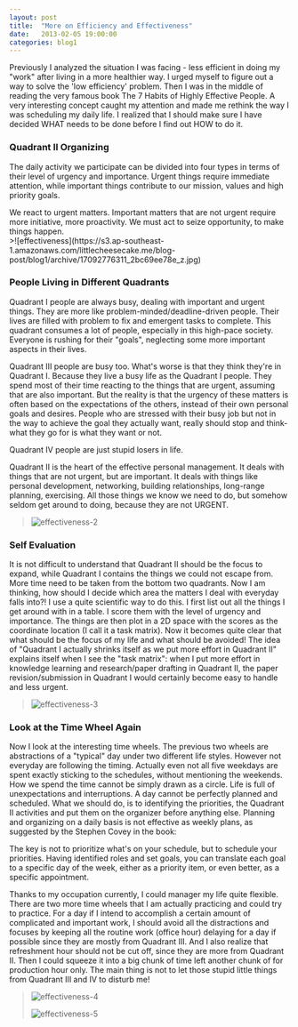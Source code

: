 ```yaml
---
layout: post
title:  "More on Efficiency and Effectiveness"
date:   2013-02-05 19:00:00
categories: blog1
---
```


Previously I analyzed the situation I was facing - less efficient in doing my "work" after living in a more healthier way. I urged myself to figure out a way to solve the 'low efficiency' problem. Then I was in the middle of reading the very famous book The 7 Habits of Highly Effective People. A very interesting concept caught my attention and made me rethink the way I was scheduling my daily life. I realized that I should make sure I have decided WHAT needs to be done before I find out HOW to do it.

### Quadrant II Organizing

The daily activity we participate can be divided into four types in terms of their level of urgency and importance. Urgent things require immediate attention, while important things contribute to our mission, values and high priority goals.

<figcaption>
We react to urgent matters. Important matters that are not urgent require more initiative, more proactivity. We must act to seize opportunity, to make things happen.
</figcaption>
>![effectiveness](https://s3.ap-southeast-1.amazonaws.com/littlecheesecake.me/blog-post/blog1/archive/17092776311_2bc69ee78e_z.jpg)

### People Living in Different Quadrants

Quadrant I people are always busy, dealing with important and urgent things. They are more like problem-minded/deadline-driven people. Their lives are filled with problem to fix and emergent tasks to complete. This quadrant consumes a lot of people, especially in this high-pace society. Everyone is rushing for their "goals", neglecting some more important aspects in their lives.

Quadrant III people are busy too. What's worse is that they think they're in Quadrant I. Because they live a busy life as the Quadrant I people. They spend most of their time reacting to the things that are urgent, assuming that are also important. But the reality is that the urgency of these matters is often based on the expectations of the others, instead of their own personal goals and desires. People who are stressed with their busy job but not in the way to achieve the goal they actually want, really should stop and think- what they go for is what they want or not.

Quadrant IV people are just stupid losers in life.

Quadrant II is the heart of the effective personal management. It deals with things that are not urgent, but are important. It deals with things like personal development, networking, building relationships, long-range planning, exercising. All those things we know we need to do, but somehow seldom get around to doing, because they are not URGENT.

>![effectiveness-2](https://s3.ap-southeast-1.amazonaws.com/littlecheesecake.me/blog-post/blog1/archive/16907261929_66a4fe9c89_z.jpg)

### Self Evaluation

It is not difficult to understand that Quadrant II should be the focus to expand, while Quadrant I contains the things we could not escape from. More time need to be taken from the bottom two quadrants. Now I am thinking, how should I decide which area the matters I deal with everyday falls into?! I use a quite scientific way to do this. I first list out all the things I get around with in a table. I score them with the level of urgency and importance. The things are then plot in a 2D space with the scores as the coordinate location (I call it a task matrix). Now it becomes quite clear that what should be the focus of my life and what should be avoided! The idea of "Quadrant I actually shrinks itself as we put more effort in Quadrant II" explains itself when I see the "task matrix": when I put more effort in knowledge learning and research/paper drafting in Quadrant II, the paper revision/submission in Quadrant I would certainly become easy to handle and less urgent.

>![effectiveness-3](https://s3.ap-southeast-1.amazonaws.com/littlecheesecake.me/blog-post/blog1/archive/17091966802_ee43b6da7c_z.jpg)

### Look at the Time Wheel Again

Now I look at the interesting time wheels. The previous two wheels are abstractions of a "typical" day under two different life styles. However not everyday are following the timing. Actually even not all five weekdays are spent exactly sticking to the schedules, without mentioning the weekends. How we spend the time cannot be simply drawn as a circle. Life is full of unexpectations and interruptions. A day cannot be perfectly planned and scheduled.  What we should do, is to identifying the priorities, the Quadrant II activities and put them on the organizer before anything else.  Planning and organizing on a daily basis is not effective as weekly plans, as suggested by the Stephen Covey in the book:

The key is not to prioritize what's on your schedule, but to schedule your priorities. Having identified roles and set goals, you can translate each goal to a specific day of the week, either as a priority item, or even better, as a specific appointment.

Thanks to my occupation currently, I could manager my life quite flexible. There are two more time wheels that I am actually practicing and could try to practice. For a day if I intend to accomplish a certain amount of complicated and important work, I should avoid all the distractions and focuses by keeping all the routine work (office hour) delaying for a day if possible since they are mostly from Quadrant III. And I also realize that refreshment hour should not be cut off, since they are more from Quadrant II. Then I could squeeze it into a big chunk of time left another chunk of for production hour only. The main thing is not to let those stupid little things from Quadrant III and IV to disturb me!

>![effectiveness-4](https://s3.ap-southeast-1.amazonaws.com/littlecheesecake.me/blog-post/blog1/archive/17091967662_7ff9c05eb0_z.jpg)
>
>![effectiveness-5](https://s3.ap-southeast-1.amazonaws.com/littlecheesecake.me/blog-post/blog1/archive/16471025474_95ed9b1f92_z.jpg)

